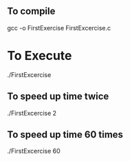 ## To compile
gcc -o FirstExercise FirstExcercise.c

# To Execute
./FirstExcercise

## To speed up time twice 
./FirstExcercise 2

## To speed up time 60 times 
./FirstExcercise 60

